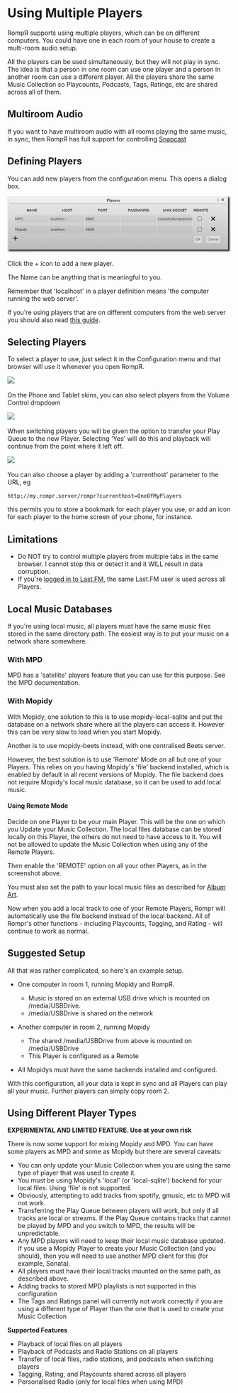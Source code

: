# Using Multiple Players

RompЯ supports using multiple players, which can be on different computers. You could have one in each room of your house to create a multi-room audio setup.

All the players can be used simultaneously, but they will not play in sync. The idea is that a person in one room can use one player and a person in another room can use a different player. All the players share the same Music Collection so Playcounts, Podcasts, Tags, Ratings, etc are shared across all of them.

## Multiroom Audio

If you want to have multiroom audio with all rooms playing the same music, in sync, then RompЯ has full support for controlling [Snapcast](/RompR/Snapcast)

## Defining Players

You can add new players from the configuration menu. This opens a dialog box.

![](images/playerdefs.png)

Click the + icon to add a new player.

The Name can be anything that is meaningful to you.

Remember that 'localhost' in a player definition means 'the computer running the web server'.

If you're using players that are on different computers from the web server you should also read [this guide](/RompR/Troubleshooting).

## Selecting Players

To select a player to use, just select it in the Configuration menu and that browser will use it whenever you open RompЯ.

![](images/players2.png)

On the Phone and Tablet skins, you can also select players from the Volume Control dropdown

![](images/players3.png)

When switching players you will be given the option to transfer your Play Queue to the new Player. Selecting 'Yes' will do this and playback will continue from the point where it left off.

![](images/players4.png)

You can also choose a player by adding a 'currenthost' parameter to the URL, eg

	http://my.rompr.server/rompr?currenthost=OneOfMyPlayers

this permits you to store a bookmark for each player you use, or add an icon for each player to the home screen of your phone, for instance.

## Limitations

* Do NOT try to control multiple players from multiple tabs in the same browser. I cannot stop this or detect it and it WILL result in data corruption.
* If you're [logged in to Last.FM](/RonpR/LastFM), the same Last.FM user is used across all Players.

## Local Music Databases

If you're using local music, all players must have the same music files stored in the same directory path. The easiest way is to put your music on a network share somewhere.

### With MPD

MPD has a 'satellite' players feature that you can use for this purpose. See the MPD documentation.

### With Mopidy

With Mopidy, one solution to this is to use mopidy-local-sqlite and put the database on a network share where all the players can access it. However this can be very slow to load when you start Mopidy.

Another is to use mopidy-beets instead, with one centralised Beets server.

However, the best solution is to use 'Remote' Mode on all but one of your Players. This relies on you having Mopidy's 'file' backend installed, which is enabled by default in all recent versions of Mopidy. The file backend does not require Mopidy's local music database, so it can be used to add local music.

#### Using Remote Mode

Decide on one Player to be your main Player. This will be the one on which you Update your Music Collection. The local files database can be stored locally on this Player, the others do not need to have access to it. You will not be allowed to update the Music Collection when using any of the Remote Players.

Then enable the 'REMOTE' option on all your other Players, as in the screenshot above.

You must also set the path to your local music files as described for [Album Art](/RompR/Album-Art-Manager).

Now when you add a local track to one of your Remote Players, Rompr will automatically use the file backend instead of the local backend. All of Rompr's other functions - including Playcounts, Tagging, and Rating - will continue to work as normal.

## Suggested Setup

All that was rather complicated, so here's an example setup.

* One computer in room 1, running Mopidy and RompЯ.
    * Music is stored on an external USB drive which is mounted on /media/USBDrive.
    * /media/USBDrive is shared on the network

* Another computer in room 2, running Mopidy
    * The shared /media/USBDrive from above is mounted on /media/USBDrive
    * This Player is configured as a Remote

* All Mopidys must have the same backends installed and configured.

With this configuration, all your data is kept in sync and all Players can play all your  music. Further players can simply copy room 2.

## Using Different Player Types

**EXPERIMENTAL AND LIMITED FEATURE. Use at your own risk**

There is now some support for mixing Mopidy and MPD. You can have some players as MPD and some as Mopidy but there are several caveats:

* You can only update your Music Collection when you are using the same type of player that was used to create it.
* You must be using Mopidy's 'local' (or 'local-sqlite') backend for your local files. Using 'file' is not supported.
* Obviously, attempting to add tracks from spotify, gmusic, etc to MPD will not work.
* Transferring the Play Queue between players will work, but only if all tracks are local or streams. If the Play Queue contains tracks that cannot be played by MPD and you switch to MPD, the results will be unpredictable.
* Any MPD players will need to keep their local music database updated. If you use a Mopidy Player to create your Music Collection (and you should), then you will need to use another MPD client for this (for example, Sonata).
* All players must have their local tracks mounted on the same path, as described above.
* Adding tracks to stored MPD playlists is not supported in this configuration
* The Tags and Ratings panel will currently not work correctly if you are using a different type of Player than the one that is used to create your Music Collection

**Supported Features**

* Playback of local files on all players
* Playback of Podcasts and Radio Stations on all players
* Transfer of local files, radio stations, and podcasts when switching players
* Tagging, Rating, and Playcounts shared across all players
* Personalised Radio (only for local files when using MPD)


